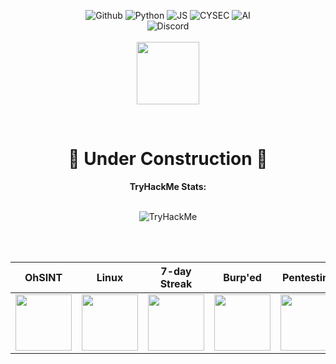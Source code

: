 <div align="center">

  ![Github](https://img.shields.io/badge/github-030303.svg?style=for-the-badge&logo=github&logoColor=ff69b4)
  ![Python](https://img.shields.io/badge/python-030303.svg?style=for-the-badge&logo=python&logoColor=ff69b4)
  ![JS](https://img.shields.io/badge/javascript-030303.svg?style=for-the-badge&logo=javascript&logoColor=ff69b4)
  ![CYSEC](https://img.shields.io/badge/cyber_security-030303.svg?style=for-the-badge&logo=tryhackme&logoColor=ff69b4)
  ![AI](https://img.shields.io/badge/ai_research-030303.svg?style=for-the-badge&logo=openai&logoColor=ff69b4)<br>
  ![Discord](https://img.shields.io/badge/discord-Hodd%231444-030303.svg?style=for-the-badge&logo=discord&logoColor=ff69b4)<br>
  <br>
  <img src="https://i.postimg.cc/NfJ7VXjn/lucy-lucyna.gif" width=100 height=100>
</div>  
<br>
<div align="center">
  <h1> 🚧 Under Construction 🚧 </h1>

</div>

 


<div align="center">

**TryHackMe Stats:**

<br>

<img src="https://tryhackme-badges.s3.amazonaws.com/Hodd.png??" alt="TryHackMe">

<br><br>

OhSINT                     |  Linux                  | 7-day Streak                | Burp'ed | Pentesting |
---------------------------|--------------------------|-----------------------------|---|---|
<img src="https://tryhackme.com/img/badges/ohsint.svg" width=90 height=90> | <img src="https://tryhackme.com/img/badges/linux.svg" width=90 height=90> | <img src="https://tryhackme.com/img/badges/streak7.svg" width=90 height=90> | <img src="https://tryhackme.com/img/badges/burpsuite.svg" width=90 height=90> | <img src="https://tryhackme.com/img/badges/introtooffensivesecurity.svg" width=90 height=90> |

</div>

